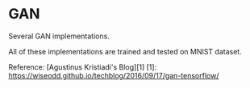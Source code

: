 # GAN
Several GAN implementations.

All of these implementations are trained and tested on MNIST dataset.

Reference:
[Agustinus Kristiadi's Blog][1]
[1]: https://wiseodd.github.io/techblog/2016/09/17/gan-tensorflow/
